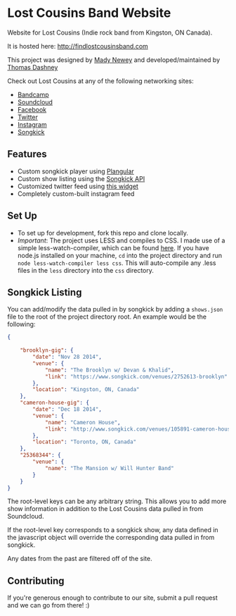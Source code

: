 Lost Cousins Band Website
====================

Website for Lost Cousins (Indie rock band from Kingston, ON Canada).

It is hosted here: http://findlostcousinsband.com

This project was designed by [Mady Newey](https://www.behance.net/madisonnewey) and developed/maintained by [Thomas Dashney](https://github.com/thomasdashney)

Check out Lost Cousins at any of the following networking sites:
* [Bandcamp](https://lostcousins.bandcamp.com)
* [Soundcloud](https://soundcloud.com/lostcousinsband)
* [Facebook](https://facebook.com/lostcousinsband)
* [Twitter](https://twitter.com/lostcousinsband)
* [Instagram](https://instagram.com/lostcousinsband)
* [Songkick](https://www.songkick.com/artists/8158333-lost-cousins)

Features
--------------------

* Custom songkick player using [Plangular](https://github.com/jxnblk/plangular)
* Custom show listing using the [Songkick API](https://www.songkick.com/developer)
* Customized twitter feed using [this widget](https://github.com/kevinburke/customize-twitter-1.1)
* Completely custom-built instagram feed

Set Up
---------------------

* To set up for development, fork this repo and clone locally.
* _Important_: The project uses LESS and compiles to CSS. I made use of a simple less-watch-compiler, which can be found [here](https://github.com/jonycheung/Dead-Simple-LESS-Watch-Compiler). If you have node.js installed on your machine, `cd` into the project directory and run `node less-watch-compiler less css`. This will auto-compile any .less files in the `less` directory into the `css` directory.


Songkick Listing
---------------------

You can add/modify the data pulled in by songkick by adding a `shows.json` file to the root of the project directory root. An example would be the following: 
```json
{
    
	"brooklyn-gig": {
		"date": "Nov 28 2014",
		"venue": {
			"name": "The Brooklyn w/ Devan & Khalid",
			"link": "https://www.songkick.com/venues/2752613-brooklyn"
		},
		"location": "Kingston, ON, Canada"
	},
	"cameron-house-gig": {
		"date": "Dec 18 2014",
		"venue": {
			"name": "Cameron House",
			"link": "http://www.songkick.com/venues/105891-cameron-house"
		},
		"location": "Toronto, ON, Canada"
	},
	"25368344": {
		"venue": {
			"name": "The Mansion w/ Will Hunter Band"
		}
	}
}
```
The root-level keys can be any arbitrary string. This allows you to add more show information in addition to the Lost Cousins data pulled in from Soundcloud.

If the root-level key corresponds to a songkick show, any data defined in the javascript object will override the corresponding data pulled in from songkick.

Any dates from the past are filtered off of the site.

Contributing
---------------------

If you're generous enough to contribute to our site, submit a pull request and we can go from there! :)
